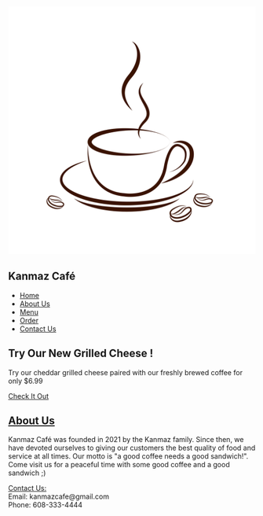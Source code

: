 <!DOCTYPE html>
<html id="Home" lang="en">
<head>
    <meta charset="UTF-8">
    <title> Kanmaz Café </title>
    <link rel="stylesheet" href="styles/LandingBody.css">
    <link rel="stylesheet" href="styles/LandingGrids.css">
    <link rel="stylesheet" href="styles/NavigationStyle.css">
</head>
<body>
    <nav id="nav-bar" class="nav-bar">
        <img class="logo-img" src="images/cafeicon.png" alt="cafeicon">
        <h1 class="brand-name">   Kanmaz Café </h1>
        <ul class="nav-list">
            <li class="menu-bar"> <a class="active" href="#Home"> Home </a> </li>
            <li class="menu-bar"> <a href="#About"> About Us</a> </li>
            <li class="menu-bar"> <a href="Menu.html"> Menu </a>  </li>
            <li class="menu-bar"> <a href="Order.html"> Order </a> </li>
            <li class="menu-bar"> <a href="#Contact"> Contact Us </a></li>
        </ul>
    </nav>
    <div class="grid-container">
        <div class="grid-item1">
            <section class="news">
                <h1 class="headline"> Try Our New Grilled Cheese !</h1>
                <p class="news-writing"> Try our cheddar grilled cheese paired with our freshly brewed coffee for only $6.99 </p>
                <a class="check-it-out" href="Menu.html"> Check It Out</a>
            </section>
        </div>
        <div class="grid-item2">
            <section class="about" id="About">
                <h1 class="about-title"> <u>About Us</u> </h1>
                <p class="about-des"> Kanmaz Café was founded in 2021 by the Kanmaz family. Since then, we have devoted ourselves to
                giving our customers the best quality of food and service at all times. Our motto is "a good coffee needs
                a good sandwich!". <br> Come visit us for a peaceful time with some good coffee and a good sandwich ;)</p>
            </section>
        </div>
        <div class="grid-item3">
            <footer id="Contact" class="contact-info"> <u>Contact Us: </u><br> Email: kanmazcafe@gmail.com <br> Phone: 608-333-4444 </footer>
        </div>
    </div>
</body>
</html>